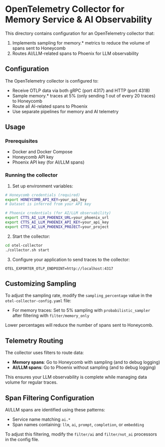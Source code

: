 # OpenTelemetry Collector for Memory Service & AI Observability

This directory contains configuration for an OpenTelemetry collector that:
1. Implements sampling for memory.* metrics to reduce the volume of spans sent to Honeycomb
2. Routes AI/LLM-related spans to Phoenix for LLM observability

## Configuration

The OpenTelemetry collector is configured to:

- Receive OTLP data via both gRPC (port 4317) and HTTP (port 4318)
- Sample memory.* traces at 5% (only sending 1 out of every 20 traces) to Honeycomb
- Route all AI-related spans to Phoenix
- Use separate pipelines for memory and AI telemetry

## Usage

### Prerequisites

- Docker and Docker Compose
- Honeycomb API key
- Phoenix API key (for AI/LLM spans)

### Running the collector

1. Set up environment variables:

```sh
# Honeycomb credentials (required)
export HONEYCOMB_API_KEY=your_api_key
# Dataset is inferred from your API key

# Phoenix credentials (for AI/LLM observability)
export CTTS_AI_LLM_PHOENIX_URL=your_phoenix_url
export CTTS_AI_LLM_PHOENIX_API_KEY=your_api_key
export CTTS_AI_LLM_PHOENIX_PROJECT=your_project
```

2. Start the collector:

```sh
cd otel-collector
./collector.sh start
```

3. Configure your application to send traces to the collector:

```
OTEL_EXPORTER_OTLP_ENDPOINT=http://localhost:4317
```

## Customizing Sampling

To adjust the sampling rate, modify the `sampling_percentage` value in the `otel-collector-config.yaml` file:

- For memory traces: Set to 5% sampling with `probabilistic_sampler` after filtering with `filter/memory_only`

Lower percentages will reduce the number of spans sent to Honeycomb.

## Telemetry Routing

The collector uses filters to route data:

- **Memory spans**: Go to Honeycomb with sampling (and to debug logging)
- **AI/LLM spans**: Go to Phoenix without sampling (and to debug logging)

This ensures your LLM observability is complete while managing data volume for regular traces.

## Span Filtering Configuration

AI/LLM spans are identified using these patterns:
- Service name matching `ai.*`
- Span names containing: `llm`, `ai`, `prompt`, `completion`, or `embedding`

To adjust this filtering, modify the `filter/ai` and `filter/not_ai` processors in the config file.